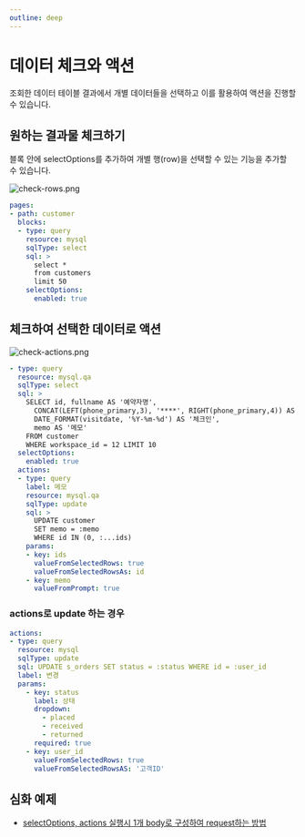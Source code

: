 ```yaml
---
outline: deep
---
```


# 데이터 체크와 액션

조회한 데이터 테이블 결과에서 개별 데이터들을 선택하고 이를 활용하여 액션을 진행할 수 있습니다.

## 원하는 결과물 체크하기

블록 안에 selectOptions를 추가하여 개별 행(row)을 선택할 수 있는 기능을 추가할 수 있습니다.

![](https://imagedelivery.net/MHVC-FGTDyxApYeHyF29Tw/9b93be3e-69d0-49f6-5e0a-667224340f00/docs "check-rows.png")

```yaml
pages:
- path: customer
  blocks: 
  - type: query
    resource: mysql
    sqlType: select
    sql: >
      select *
      from customers
      limit 50
    selectOptions:
      enabled: true
```

## 체크하여 선택한 데이터로 액션

![](https://imagedelivery.net/MHVC-FGTDyxApYeHyF29Tw/8b18817e-c4f1-41aa-6aea-efe1dd037600/docs "check-actions.png")

```yaml
- type: query
  resource: mysql.qa
  sqlType: select
  sql: >
    SELECT id, fullname AS '예약자명',
      CONCAT(LEFT(phone_primary,3), '****', RIGHT(phone_primary,4)) AS '연락처',
      DATE_FORMAT(visitdate, '%Y-%m-%d') AS '체크인',
      memo AS '메모'
    FROM customer 
    WHERE workspace_id = 12 LIMIT 10
  selectOptions: 
    enabled: true
  actions:
  - type: query
    label: 메모
    resource: mysql.qa
    sqlType: update
    sql: >
      UPDATE customer 
      SET memo = :memo
      WHERE id IN (0, :...ids)
    params:
    - key: ids
      valueFromSelectedRows: true
      valueFromSelectedRowsAs: id
    - key: memo
      valueFromPrompt: true
```

### actions로 update 하는 경우

```yaml
actions:
- type: query
  resource: mysql
  sqlType: update
  sql: UPDATE s_orders SET status = :status WHERE id = :user_id
  label: 변경
  params:
    - key: status
      label: 상태
      dropdown:
        - placed
        - received
        - returned
      required: true
    - key: user_id
      valueFromSelectedRows: true
      valueFromSelectedRowsAS: '고객ID'
```

## 심화 예제

- [selectOptions, actions 실행시 1개 body로 구성하여 request하는 방법](https://ask.selectfromuser.com/t/selectoptions-actions-1-body-request/149)